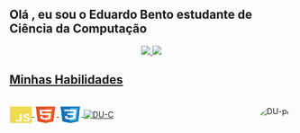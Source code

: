 ## Olá , eu sou o Eduardo Bento estudante de Ciência da Computação
<div align="center">
  <a href="https://github.com/duzin12">
  <img height="180em" src="https://github-readme-stats.vercel.app/api?username=duzin12&show_icons=true&theme=dracula&include_all_commits=true&count_private=true"/>
  <img height="180em" src="https://github-readme-stats.vercel.app/api/top-langs/?username=duzin12&layout=compact&langs_count=7&theme=dracula"/>
</div>
 
  ## Minhas Habilidades
  <div style="display: inline_block"><br>
  <img align="center" alt="DU-Js" height="30" width="40" src="https://raw.githubusercontent.com/devicons/devicon/master/icons/javascript/javascript-plain.svg">
  <img align="center" alt="DU-HTML" height="30" width="40" src="https://raw.githubusercontent.com/devicons/devicon/master/icons/html5/html5-original.svg">
  <img align="center" alt="DU-CSS" height="30" width="40" src="https://raw.githubusercontent.com/devicons/devicon/master/icons/css3/css3-original.svg">
  <img align="center" alt="DU-C" height="30" width="40" src="https://icongr.am/devicon/c-original.svg?size=128&color=currentColor">
  <img align="right" alt="DU-pic" height="150" style="border-radius:50px;" src="https://media0.giphy.com/media/fY0H0Zr5ybY1Yp2aU6/giphy.gif?cid=790b7611e1002705131b90e53b6392dd80d59275b8cacbd5&rid=giphy.gif&ct=g">
</div>

##
